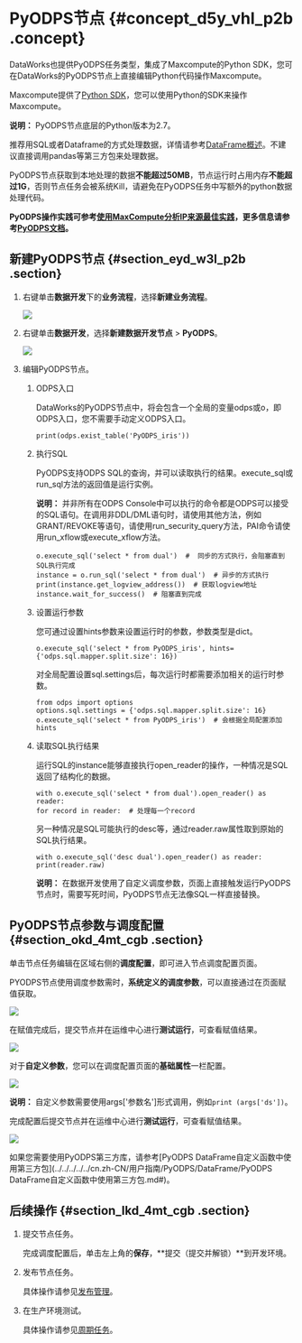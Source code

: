 # PyODPS节点 {#concept_d5y_vhl_p2b .concept}

DataWorks也提供PyODPS任务类型，集成了Maxcompute的Python SDK，您可在DataWorks的PyODPS节点上直接编辑Python代码操作Maxcompute。

Maxcompute提供了[Python SDK](https://help.aliyun.com/document_detail/34615.html)，您可以使用Python的SDK来操作Maxcompute。

**说明：** PyODPS节点底层的Python版本为2.7。

推荐用SQL或者Dataframe的方式处理数据，详情请参考[DataFrame概述](../../../../../cn.zh-CN/用户指南/PyODPS/DataFrame/DataFrame概述.md#)。不建议直接调用pandas等第三方包来处理数据。

PyODPS节点获取到本地处理的数据**不能超过50MB**，节点运行时占用内存**不能超过1G**，否则节点任务会被系统Kill，请避免在PyODPS任务中写额外的python数据处理代码。

**PyODPS操作实践可参考[使用MaxCompute分析IP来源最佳实践](../../../../../cn.zh-CN/最佳实践/数据开发/使用MaxCompute分析IP来源最佳实践.md#)，更多信息请参考[PyODPS文档](../../../../../cn.zh-CN/用户指南/PyODPS/基本操作/基本操作概述.md#)。**

## 新建PyODPS节点 {#section_eyd_w3l_p2b .section}

1.  右键单击**数据开发**下的**业务流程**，选择**新建业务流程**。

    ![](http://static-aliyun-doc.oss-cn-hangzhou.aliyuncs.com/assets/img/16292/15529875617651_zh-CN.png)

2.  右键单击**数据开发**，选择**新建数据开发节点** \> **PyODPS**。

    ![](http://static-aliyun-doc.oss-cn-hangzhou.aliyuncs.com/assets/img/16295/15529875617741_zh-CN.png)

3.  编辑PyODPS节点。
    1.  ODPS入口

        DataWorks的PyODPS节点中，将会包含一个全局的变量odps或o，即ODPS入口，您不需要手动定义ODPS入口。

        ```
        print(odps.exist_table('PyODPS_iris'))
        ```

    2.  执行SQL

        PyODPS支持ODPS SQL的查询，并可以读取执行的结果。execute\_sql或run\_sql方法的返回值是运行实例。

        **说明：** 并非所有在ODPS Console中可以执行的命令都是ODPS可以接受的SQL语句。在调用非DDL/DML语句时，请使用其他方法，例如GRANT/REVOKE等语句，请使用run\_security\_query方法，PAI命令请使用run\_xflow或execute\_xflow方法。

        ```
        o.execute_sql('select * from dual')  #  同步的方式执行，会阻塞直到SQL执行完成
        instance = o.run_sql('select * from dual')  # 异步的方式执行
        print(instance.get_logview_address())  # 获取logview地址
        instance.wait_for_success()  # 阻塞直到完成
        ```

    3.  设置运行参数

        您可通过设置hints参数来设置运行时的参数，参数类型是dict。

        ```
        o.execute_sql('select * from PyODPS_iris', hints={'odps.sql.mapper.split.size': 16})
        ```

        对全局配置设置sql.settings后，每次运行时都需要添加相关的运行时参数。

        ```
        from odps import options
        options.sql.settings = {'odps.sql.mapper.split.size': 16}
        o.execute_sql('select * from PyODPS_iris')  # 会根据全局配置添加hints
        ```

    4.  读取SQL执行结果

        运行SQL的instance能够直接执行open\_reader的操作，一种情况是SQL返回了结构化的数据。

        ```
        with o.execute_sql('select * from dual').open_reader() as reader:
        for record in reader:  # 处理每一个record
        ```

        另一种情况是SQL可能执行的desc等，通过reader.raw属性取到原始的SQL执行结果。

        ```
        with o.execute_sql('desc dual').open_reader() as reader:
        print(reader.raw)
        ```

        **说明：** 在数据开发使用了自定义调度参数，页面上直接触发运行PyODPS节点时，需要写死时间，PyODPS节点无法像SQL一样直接替换。


## PyODPS节点参数与调度配置 {#section_okd_4mt_cgb .section}

单击节点任务编辑在区域右侧的**调度配置**，即可进入节点调度配置页面。

PYODPS节点使用调度参数需时，**系统定义的调度参数**，可以直接通过在页面赋值获取。

![](http://static-aliyun-doc.oss-cn-hangzhou.aliyuncs.com/assets/img/16295/155298756134264_zh-CN.png)

在赋值完成后，提交节点并在运维中心进行**测试运行**，可查看赋值结果。

![](http://static-aliyun-doc.oss-cn-hangzhou.aliyuncs.com/assets/img/16295/155298756234265_zh-CN.png)

对于**自定义参数**，您可以在调度配置页面的**基础属性**一栏配置。

![](http://static-aliyun-doc.oss-cn-hangzhou.aliyuncs.com/assets/img/16295/155298756234268_zh-CN.png)

**说明：** 自定义参数需要使用args\['参数名'\]形式调用，例如`print (args['ds'])`。

完成配置后提交节点并在运维中心进行**测试运行**，可查看赋值结果。

![](http://static-aliyun-doc.oss-cn-hangzhou.aliyuncs.com/assets/img/16295/155298757134289_zh-CN.png)

如果您需要使用PyODPS第三方库，请参考[PyODPS DataFrame自定义函数中使用第三方包](../../../../../cn.zh-CN/用户指南/PyODPS/DataFrame/PyODPS DataFrame自定义函数中使用第三方包.md#)。

## 后续操作 {#section_lkd_4mt_cgb .section}

1.  提交节点任务。

    完成调度配置后，单击左上角的**保存**，**提交（提交并解锁）**到开发环境。

2.  发布节点任务。

    具体操作请参见[发布管理](cn.zh-CN/使用指南/数据开发/发布管理/任务发布.md#)。

3.  在生产环境测试。

    具体操作请参见[周期任务](cn.zh-CN/使用指南/运维中心/任务列表/周期任务.md#)。


